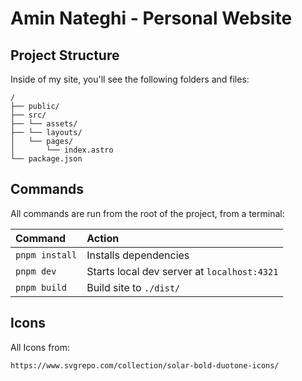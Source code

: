 # Amin Nateghi - Personal Website

## Project Structure

Inside of my site, you'll see the following folders and files:

```text
/
├── public/
├── src/
├── └── assets/
├── └── layouts/
│   └── pages/
│       └── index.astro
└── package.json
```

## Commands

All commands are run from the root of the project, from a terminal:

| Command        | Action                                      |
| :------------- | :------------------------------------------ |
| `pnpm install` | Installs dependencies                       |
| `pnpm dev`     | Starts local dev server at `localhost:4321` |
| `pnpm build`   | Build site to `./dist/`                     |

## Icons

All Icons from:

```
https://www.svgrepo.com/collection/solar-bold-duotone-icons/
```
